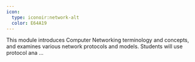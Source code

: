 ```yaml
---
icon:
  type: iconoir:network-alt
  color: E64A19
---
```


This module introduces Computer Networking terminology and concepts, and examines various network protocols and models. Students will use protocol ana ... 
